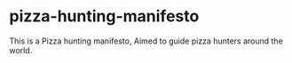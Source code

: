 # pizza-hunting-manifesto
This is a Pizza hunting manifesto, Aimed to guide pizza hunters around the world.
